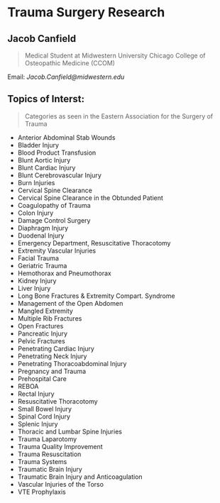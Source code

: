 # Trauma Surgery Research

## Jacob Canfield

> Medical Student at Midwestern University Chicago College of Osteopathic Medicine (CCOM)

Email: _Jacob.Canfield@midwestern.edu_


## Topics of Interst:

> Categories as seen in the Eastern Association for the Surgery of Trauma 

- Anterior Abdominal Stab Wounds
- Bladder Injury
- Blood Product Transfusion
- Blunt Aortic Injury
- Blunt Cardiac Injury
- Blunt Cerebrovascular Injury
- Burn Injuries
- Cervical Spine Clearance
- Cervical Spine Clearance in the Obtunded Patient
- Coagulopathy of Trauma
- Colon Injury
- Damage Control Surgery
- Diaphragm Injury
- Duodenal Injury
- Emergency Department, Resuscitative Thoracotomy
- Extremity Vascular Injuries
- Facial Trauma
- Geriatric Trauma
- Hemothorax and Pneumothorax
- Kidney Injury
- Liver Injury
- Long Bone Fractures & Extremity Compart. Syndrome
- Management of the Open Abdomen
- Mangled Extremity
- Multiple Rib Fractures
- Open Fractures
- Pancreatic Injury
- Pelvic Fractures
- Penetrating Cardiac Injury
- Penetrating Neck Injury
- Penetrating Thoracoabdominal Injury
- Pregnancy and Trauma
- Prehospital Care
- REBOA
- Rectal Injury
- Resuscitative Thoracotomy
- Small Bowel Injury
- Spinal Cord Injury
- Splenic Injury
- Thoracic and Lumbar Spine Injuries
- Trauma Laparotomy
- Trauma Quality Improvement
- Trauma Resuscitation
- Trauma Systems
- Traumatic Brain Injury
- Traumatic Brain Injury and Anticoagulation
- Vascular Injuries of the Torso
- VTE Prophylaxis

